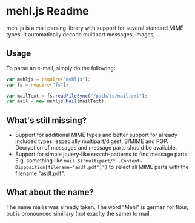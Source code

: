 # mehl.js Readme

mehl.js is a mail parsing library with support for several standard MIME types.
It automatically decode multipart messages, images, ..

## Usage

To parse an e-mail, simply do the following:

```javascript
var mehljs = require("mehljs");
var fs = require("fs");

var mailText = fs.readFileSync("/path/to/mail.eml");
var mail = new mehljs.Mail(mailText);
```

## What's still missing?

 * Support for additional MIME types and better support for already included
   types, especially multipart/digest, S/MIME and PGP. Decryption of messages
   and message parts should be available.
 * Support for simple jquery-like search-patterns to find message parts. E.g.
   something like
   `mail.$("multipart/* .Content-Disposition[filename='asdf.pdf']")` to select
   all MIME parts with the filename "asdf.pdf".

## What about the name?

The name mailjs was already taken. The word "Mehl" is german for flour, but is
pronounced simillary (not exaclty the same) to mail.